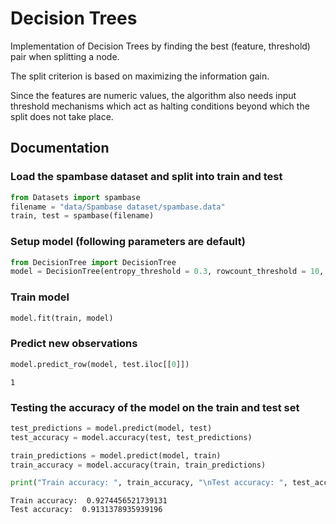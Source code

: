 
# Decision Trees

Implementation of Decision Trees by finding the best (feature, threshold) pair when splitting a node.

The split criterion is based on maximizing the information gain.

Since the features are numeric values, the algorithm also needs input threshold mechanisms which act as halting conditions beyond which the split does not take place.

## Documentation

### Load the spambase dataset and split into train and test


```python
from Datasets import spambase
filename = "data/Spambase dataset/spambase.data"
train, test = spambase(filename)
```

### Setup model (following parameters are default)


```python
from DecisionTree import DecisionTree
model = DecisionTree(entropy_threshold = 0.3, rowcount_threshold = 10, depth_threshold = 7)
```

### Train model


```python
model.fit(train, model)
```

### Predict new observations


```python
model.predict_row(model, test.iloc[[0]])
```




    1



### Testing the accuracy of the model on the train and test set


```python
test_predictions = model.predict(model, test)
test_accuracy = model.accuracy(test, test_predictions)

train_predictions = model.predict(model, train)
train_accuracy = model.accuracy(train, train_predictions)

print("Train accuracy: ", train_accuracy, "\nTest accuracy: ", test_accuracy)
```

    Train accuracy:  0.9274456521739131 
    Test accuracy:  0.9131378935939196
    
